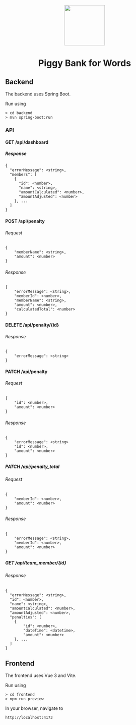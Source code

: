 <p align="center">
  <img src="./.github/noun-piggy-bank-131970.svg" alt="" width="128" height="128">
</p>

<h1 align="center">Piggy Bank for Words</h1>

## Backend

The backend uses Spring Boot.

Run using

```
> cd backend
> mvn spring-boot:run
```

### API

#### GET /api/dashboard

##### Response

```
{
  "errorMessage": <string>,
  "members": [
    {
      "id": <number>,
      "name": <string>,
      "amountCalculated": <number>,
      "amountAdjusted": <number>
    }, ...
  ]
}
```

#### POST /api/penalty

###### Request

```
{
    "memberName": <string>,
    "amount": <number>
}
```

###### Response

```
{
    "errorMessage": <string>,
    "memberId": <number>,
    "memberName": <string>,
    "amount": <number>,
    "calculatedTotal": <number>
}
```

#### DELETE /api/penalty/{id}

###### Response

```
{
    "errorMessage": <string>
}
```

#### PATCH /api/penalty

###### Request

```
{
    "id": <number>,
    "amount": <number>
}
```

###### Response

```
{
    "errorMessage": <string>
    "id": <number>,
    "amount": <number>
}
```

##### PATCH /api/penalty_total

###### Request

```
{
    "memberId": <number>,
    "amount": <number>
}
```

###### Response

```
{
    "errorMessage": <string>,
    "memberId": <number>,
    "amount": <number>
}
```

##### GET /api/team_member/{id}

###### Response

```
{
  "errorMessage": <string>,
  "id": <number>,
  "name": <string>,
  "amountCalculated": <number>,
  "amountAdjusted": <number>,
  "penalties": [
    {
        "id": <number>,
        "dateTime": <datetime>,
        "amount": <number>
    }, ...
  ] 
}
```


## Frontend

The frontend uses Vue 3 and Vite.

Run using

```
> cd frontend
> npm run preview
```

In your browser, navigate to 

```
http://localhost:4173
```
